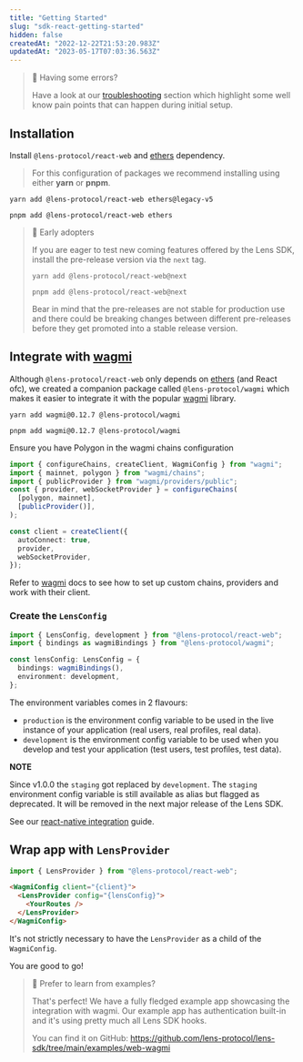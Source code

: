 ```yaml
---
title: "Getting Started"
slug: "sdk-react-getting-started"
hidden: false
createdAt: "2022-12-22T21:53:20.983Z"
updatedAt: "2023-05-17T07:03:36.563Z"
---
```


> 🚧 Having some errors?
>
> Have a look at our [troubleshooting](https://docs.lens.xyz/docs/troubleshooting) section which highlight some well know pain points that can happen during initial setup.

## Installation

Install `@lens-protocol/react-web` and [ethers](https://ethers.org/) dependency.

> For this configuration of packages we recommend installing using either **yarn** or **pnpm**.

```shell yarn
yarn add @lens-protocol/react-web ethers@legacy-v5
```

```shell pnpm
pnpm add @lens-protocol/react-web ethers
```

> 🚧 Early adopters
>
> If you are eager to test new coming features offered by the Lens SDK, install the pre-release version via the `next` tag.
>
> ```shell yarn
> yarn add @lens-protocol/react-web@next
> ```
>
> ```shell pnpm
> pnpm add @lens-protocol/react-web@next
> ```
>
> Bear in mind that the pre-releases are not stable for production use and there could be breaking changes between different pre-releases before they get promoted into a stable release version.

## Integrate with [wagmi](https://wagmi.sh/)

Although `@lens-protocol/react-web` only depends on [ethers](https://ethers.org/) (and React ofc), we created a companion package called `@lens-protocol/wagmi` which makes it easier to integrate it with the popular [wagmi](https://wagmi.sh/) library.

```shell yarn
yarn add wagmi@0.12.7 @lens-protocol/wagmi
```

```shell pnpm
pnpm add wagmi@0.12.7 @lens-protocol/wagmi
```

Ensure you have Polygon in the wagmi chains configuration

```typescript
import { configureChains, createClient, WagmiConfig } from "wagmi";
import { mainnet, polygon } from "wagmi/chains";
import { publicProvider } from "wagmi/providers/public";
const { provider, webSocketProvider } = configureChains(
  [polygon, mainnet],
  [publicProvider()],
);

const client = createClient({
  autoConnect: true,
  provider,
  webSocketProvider,
});
```

Refer to [wagmi](https://wagmi.sh/) docs to see how to set up custom chains, providers and work with their client.

### Create the `LensConfig`

```typescript
import { LensConfig, development } from "@lens-protocol/react-web";
import { bindings as wagmiBindings } from "@lens-protocol/wagmi";

const lensConfig: LensConfig = {
  bindings: wagmiBindings(),
  environment: development,
};
```

The environment variables comes in 2 flavours:

- `production` is the environment config variable to be used in the live instance of your application (real users, real profiles, real data).
- `development` is the environment config variable to be used when you develop and test your application (test users, test profiles, test data).

**NOTE**

Since v1.0.0 the `staging` got replaced by `development`. The `staging` environment config variable is still available as alias but flagged as deprecated. It will be removed in the next major release of the Lens SDK.

See our [react-native integration](doc:cyan-nails-turn-react-native-integration) guide.

## Wrap app with `LensProvider`

```typescript
import { LensProvider } from "@lens-protocol/react-web";
```

```html JSX
<WagmiConfig client="{client}">
  <LensProvider config="{lensConfig}">
    <YourRoutes />
  </LensProvider>
</WagmiConfig>
```

It's not strictly necessary to have the `LensProvider` as a child of the `WagmiConfig`.

You are good to go!

> 📘 Prefer to learn from examples?
>
> That's perfect! We have a fully fledged example app showcasing the integration with wagmi. Our example app has authentication built-in and it's using pretty much all Lens SDK hooks.
>
> You can find it on GitHub: <https://github.com/lens-protocol/lens-sdk/tree/main/examples/web-wagmi>
